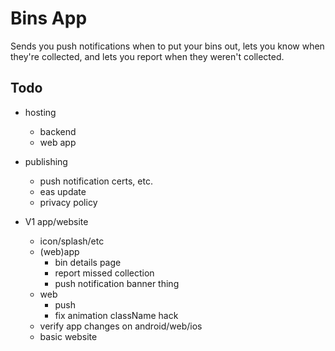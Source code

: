 # Bins App

Sends you push notifications when to put your bins out, lets you know when they're collected, and lets you report when they weren't collected.

## Todo

* hosting
  * backend
  * web app

* publishing
  * push notification certs, etc.
  * eas update
  * privacy policy

* V1 app/website
  * icon/splash/etc
  * (web)app
    * bin details page
    * report missed collection
    * push notification banner thing
  * web
    * push
    * fix animation className hack
  * verify app changes on android/web/ios
  * basic website